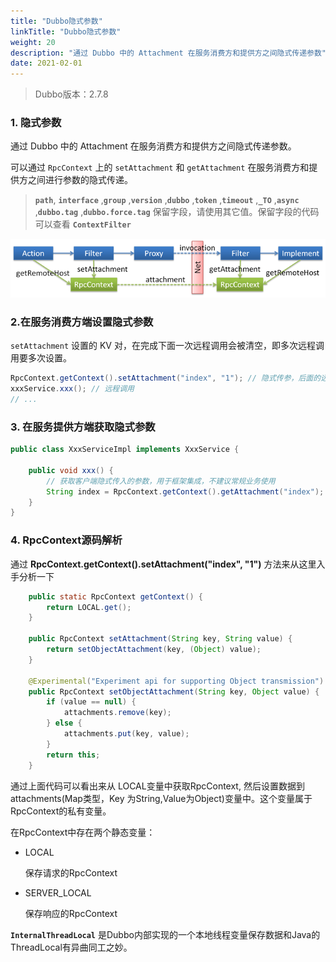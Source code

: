 ```yaml
---
title: "Dubbo隐式参数"
linkTitle: "Dubbo隐式参数"
weight: 20
description: "通过 Dubbo 中的 Attachment 在服务消费方和提供方之间隐式传递参数"
date: 2021-02-01 
---
```


> Dubbo版本：2.7.8

### 1. 隐式参数

通过 Dubbo 中的 Attachment 在服务消费方和提供方之间隐式传递参数。

可以通过 `RpcContext` 上的 `setAttachment` 和 `getAttachment` 在服务消费方和提供方之间进行参数的隐式传递。

> **`path`**, **`interface`** ,**`group`** ,**`version`** ,**`dubbo`** ,**`token`** ,**`timeout`** ,**`_TO`** ,**`async`** ,**`dubbo.tag`** ,**`dubbo.force.tag`** 保留字段，请使用其它值。保留字段的代码可以查看 **`ContextFilter`**

![原理图示](https://github.com/mxsm/picture/blob/main/dubbo/context.png?raw=true)

### 2.在服务消费方端设置隐式参数

`setAttachment` 设置的 KV 对，在完成下面一次远程调用会被清空，即多次远程调用要多次设置。

```java
RpcContext.getContext().setAttachment("index", "1"); // 隐式传参，后面的远程调用都会隐式将这些参数发送到服务器端，类似cookie，用于框架集成，不建议常规业务使用
xxxService.xxx(); // 远程调用
// ...
```

### 3. 在服务提供方端获取隐式参数

```java
public class XxxServiceImpl implements XxxService {
 
    public void xxx() {
        // 获取客户端隐式传入的参数，用于框架集成，不建议常规业务使用
        String index = RpcContext.getContext().getAttachment("index"); 
    }
}
```

### 4. RpcContext源码解析

通过 **RpcContext.getContext().setAttachment("index", "1")** 方法来从这里入手分析一下

```java
    public static RpcContext getContext() {
        return LOCAL.get();
    }

    public RpcContext setAttachment(String key, String value) {
        return setObjectAttachment(key, (Object) value);
    }

    @Experimental("Experiment api for supporting Object transmission")
    public RpcContext setObjectAttachment(String key, Object value) {
        if (value == null) {
            attachments.remove(key);
        } else {
            attachments.put(key, value);
        }
        return this;
    }
```

通过上面代码可以看出来从 LOCAL变量中获取RpcContext, 然后设置数据到attachments(Map类型，Key 为String,Value为Object)变量中。这个变量属于RpcContext的私有变量。

在RpcContext中存在两个静态变量：

- LOCAL

  保存请求的RpcContext

- SERVER_LOCAL

  保存响应的RpcContext

**`InternalThreadLocal`** 是Dubbo内部实现的一个本地线程变量保存数据和Java的ThreadLocal有异曲同工之妙。

